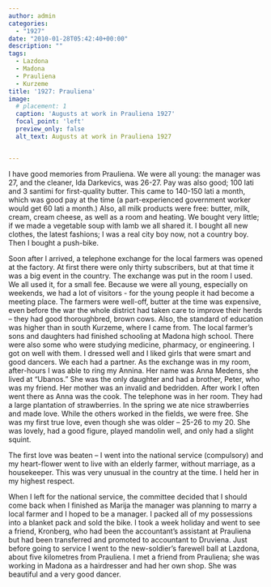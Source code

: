 ```yaml
---
author: admin
categories:
  - "1927"
date: "2010-01-28T05:42:40+00:00"
description: ""
tags:
  - Lazdona
  - Madona
  - Prauliena
  - Kurzeme
title: '1927: Prauliena'
image:
  # placement: 1
  caption: 'Augusts at work in Prauliena 1927'
  focal_point: 'left'
  preview_only: false
  alt_text: Augusts at work in Prauliena 1927


---
```

I have good memories from Prauliena. We were all young: the manager was 27, and the cleaner, Ida Darkevics, was 26-27. Pay was also good; 100 lati and 3 santimi for first-quality butter. This came to 140-150 lati a month, which was good pay at the time (a part-experienced government worker would get 60 lati a month.) Also, all milk products were free: butter, milk, cream, cream cheese, as well as a room and heating. We bought very little; if we made a vegetable soup with lamb we all shared it. I bought all new clothes, the latest fashions; I was a real city boy now, not a country boy. Then I bought a push-bike.

Soon after I arrived, a telephone exchange for the local farmers was opened at the factory. At first there were only thirty subscribers, but at that time it was a big event in the country. The exchange was put in the room I used. We all used it, for a small fee. Because we were all young, especially on weekends, we had a lot of visitors - for the young people it had become a meeting place. The farmers were well-off, butter at the time was expensive, even before the war the whole district had taken care to improve their herds – they had good thoroughbred, brown cows. Also, the standard of education was higher than in south Kurzeme, where I came from. The local farmer’s sons and daughters had finished schooling at Madona high school. There were also some who were studying medicine, pharmacy, or engineering.
I got on well with them. I dressed well and I liked girls that were smart and good dancers. We each had a partner. As the exchange was in my room, after-hours I was able to ring my Annina. Her name was Anna Medens, she lived at “Ubanos.” She was the only daughter and had a brother, Peter, who was my friend. Her mother was an invalid and bedridden. After work I often went there as Anna was the cook. The telephone was in her room. They had a large plantation of strawberries. In the spring we ate nice strawberries and made love. While the others worked in the fields, we were free. She was my first true love, even though she was older – 25-26 to my 20. She was lovely, had a good figure, played mandolin well, and only had a slight squint.

The first love was beaten – I went into the national service (compulsory) and my heart-flower went to live with an elderly farmer, without marriage, as a housekeeper. This was very unusual in the country at the time. I held her in my highest respect.

When I left for the national service, the committee decided that I should come back when I finished as Marija the manager was planning to marry a local farmer and I hoped to be a manager. I packed all of my possessions into a blanket pack and sold the bike. I took a week holiday and went to see a friend, Kronberg, who had been the accountant’s assistant at Prauliena but had been transferred and promoted to accountant to Druviena. Just before going to service I went to the new-soldier’s farewell ball at Lazdona, about five kilometres from Prauliena. I met a friend from Prauliena; she was working in Madona as a hairdresser and had her own shop. She was beautiful and a very good dancer.
